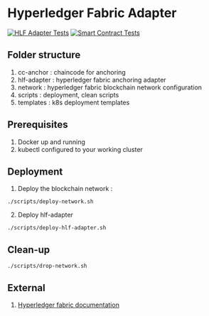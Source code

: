 # Hyperledger Fabric Adapter
[![HLF Adapter Tests](https://github.com/PharmaLedger-IMI/hf-adapter/actions/workflows/HLFAdapterTests.yml/badge.svg)](https://github.com/PharmaLedger-IMI/hf-adapter/actions/workflows/HLFAdapterTests.yml)
[![Smart Contract Tests](https://github.com/PharmaLedger-IMI/hf-adapter/actions/workflows/SmartContractTests.yml/badge.svg)](https://github.com/PharmaLedger-IMI/hf-adapter/actions/workflows/SmartContractTests.yml)


## Folder structure

1. cc-anchor : chaincode for anchoring
2. hlf-adapter : hyperledger fabric anchoring adapter
3. network : hyperledger fabric blockchain network configuration
4. scripts : deployment, clean scripts
5. templates : k8s deployment templates

## Prerequisites
1. Docker up and running
2. kubectl configured to your working cluster

## Deployment

1. Deploy the blockchain network :
```shell
./scripts/deploy-network.sh
```

2. Deploy hlf-adapter
```shell
./scripts/deploy-hlf-adapter.sh
```
## Clean-up
```shell
./scripts/drop-network.sh
```
## External

1. [Hyperledger fabric documentation](https://hyperledger-fabric.readthedocs.io/en/release-2.3/whatis.html#hyperledger-fabric)
